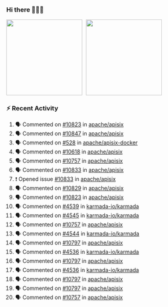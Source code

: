 ### Hi there 👋👋👋

<div style="display: flex; gap: 10px;">
  <img height="200px" src="https://github-readme-stats.vercel.app/api?username=Vacant2333&show_icons=true&theme=flag-india&count_private=true&hide_rank=true&include_all_commits=true">
  <img height="200px" src="https://github-readme-stats.vercel.app/api/top-langs/?username=Vacant2333&layout=donut">
</div>

### :zap: Recent Activity

<!--START_SECTION:activity-->
1. 🗣 Commented on [#10823](https://github.com/apache/apisix/issues/10823#issuecomment-1898102378) in [apache/apisix](https://github.com/apache/apisix)
2. 🗣 Commented on [#10847](https://github.com/apache/apisix/issues/10847#issuecomment-1898096767) in [apache/apisix](https://github.com/apache/apisix)
3. 🗣 Commented on [#528](https://github.com/apache/apisix-docker/issues/528#issuecomment-1897925719) in [apache/apisix-docker](https://github.com/apache/apisix-docker)
4. 🗣 Commented on [#10618](https://github.com/apache/apisix/issues/10618#issuecomment-1897918547) in [apache/apisix](https://github.com/apache/apisix)
5. 🗣 Commented on [#10757](https://github.com/apache/apisix/issues/10757#issuecomment-1897671703) in [apache/apisix](https://github.com/apache/apisix)
6. 🗣 Commented on [#10833](https://github.com/apache/apisix/issues/10833#issuecomment-1893996431) in [apache/apisix](https://github.com/apache/apisix)
7. ❗ Opened issue [#10833](https://github.com/apache/apisix/issues/10833) in [apache/apisix](https://github.com/apache/apisix)
8. 🗣 Commented on [#10829](https://github.com/apache/apisix/issues/10829#issuecomment-1893277557) in [apache/apisix](https://github.com/apache/apisix)
9. 🗣 Commented on [#10823](https://github.com/apache/apisix/issues/10823#issuecomment-1893263333) in [apache/apisix](https://github.com/apache/apisix)
10. 🗣 Commented on [#4539](https://github.com/karmada-io/karmada/pull/4539#issuecomment-1893249246) in [karmada-io/karmada](https://github.com/karmada-io/karmada)
11. 🗣 Commented on [#4545](https://github.com/karmada-io/karmada/pull/4545#issuecomment-1893245867) in [karmada-io/karmada](https://github.com/karmada-io/karmada)
12. 🗣 Commented on [#10757](https://github.com/apache/apisix/issues/10757#issuecomment-1892930666) in [apache/apisix](https://github.com/apache/apisix)
13. 🗣 Commented on [#4544](https://github.com/karmada-io/karmada/issues/4544#issuecomment-1890868208) in [karmada-io/karmada](https://github.com/karmada-io/karmada)
14. 🗣 Commented on [#10797](https://github.com/apache/apisix/issues/10797#issuecomment-1890390881) in [apache/apisix](https://github.com/apache/apisix)
15. 🗣 Commented on [#4536](https://github.com/karmada-io/karmada/pull/4536#issuecomment-1890389093) in [karmada-io/karmada](https://github.com/karmada-io/karmada)
16. 🗣 Commented on [#10797](https://github.com/apache/apisix/issues/10797#issuecomment-1889412062) in [apache/apisix](https://github.com/apache/apisix)
17. 🗣 Commented on [#4536](https://github.com/karmada-io/karmada/pull/4536#issuecomment-1889304664) in [karmada-io/karmada](https://github.com/karmada-io/karmada)
18. 🗣 Commented on [#10797](https://github.com/apache/apisix/issues/10797#issuecomment-1889223219) in [apache/apisix](https://github.com/apache/apisix)
19. 🗣 Commented on [#10797](https://github.com/apache/apisix/issues/10797#issuecomment-1889052792) in [apache/apisix](https://github.com/apache/apisix)
20. 🗣 Commented on [#10757](https://github.com/apache/apisix/issues/10757#issuecomment-1888886789) in [apache/apisix](https://github.com/apache/apisix)
<!--END_SECTION:activity-->

